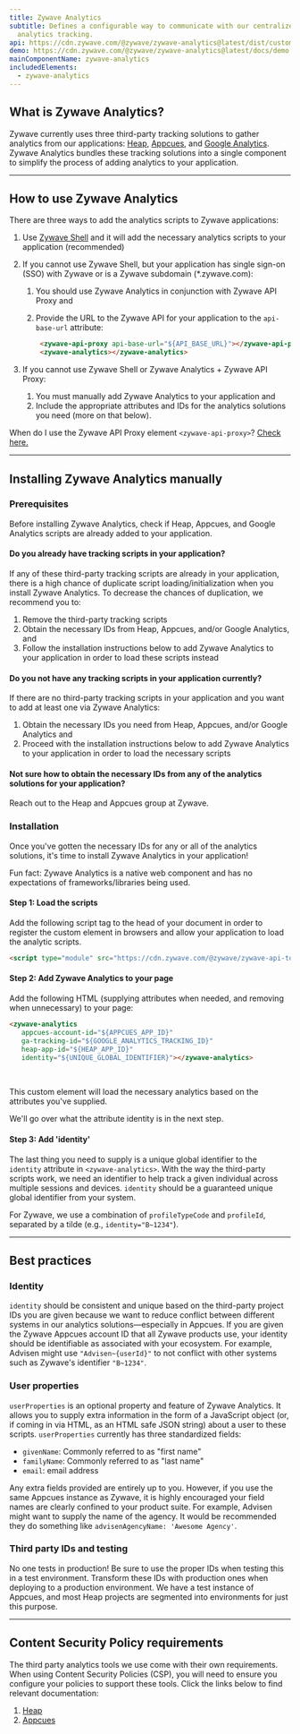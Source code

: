 ```yaml
---
title: Zywave Analytics
subtitle: Defines a configurable way to communicate with our centralized
  analytics tracking.
api: https://cdn.zywave.com/@zywave/zywave-analytics@latest/dist/custom-elements.json
demo: https://cdn.zywave.com/@zywave/zywave-analytics@latest/docs/demo.html
mainComponentName: zywave-analytics
includedElements:
  - zywave-analytics
---
```

## What is Zywave Analytics?

Zywave currently uses three third-party tracking solutions to gather analytics from our applications: [Heap](https://heap.io/), [Appcues](https://www.appcues.com/), and [Google Analytics](https://analytics.google.com). Zywave Analytics bundles these tracking solutions into a single component to simplify the process of adding analytics to your application.

---

## How to use Zywave Analytics

There are three ways to add the analytics scripts to Zywave applications:

1. Use [Zywave Shell](https://booster.zywave.dev/application-framework/components/shell/) and it will add the necessary analytics scripts to your application (recommended)
2. If you cannot use Zywave Shell, but your application has single sign-on (SSO) with Zywave or is a Zywave subdomain (*.zywave.com):

   1. You should use Zywave Analytics in conjunction with Zywave API Proxy and
   2. Provide the URL to the Zywave API for your application to the `api-base-url` attribute: 

      ```html
       <zywave-api-proxy api-base-url="${API_BASE_URL}"></zywave-api-proxy>
       <zywave-analytics></zywave-analytics>
      ```
3. If you cannot use Zywave Shell or Zywave Analytics + Zywave API Proxy:

   1. You must manually add Zywave Analytics to your application and
   2. Include the appropriate attributes and IDs for the analytics solutions you need (more on that below).

<docs-note>When do I use the Zywave API Proxy element `<zywave-api-proxy>`? [Check here.](/application-framework/components/api-proxy/?tab=usage)</docs-note>

---

## Installing Zywave Analytics manually

### Prerequisites

Before installing Zywave Analytics, check if Heap, Appcues, and Google Analytics scripts are already added to your application.

<docs-spacer size="small"></docs-spacer>

#### Do you already have tracking scripts in your application?

If any of these third-party tracking scripts are already in your application, there is a high chance of duplicate script loading/initialization when you install Zywave Analytics. To decrease the chances of duplication, we recommend you to:

1. Remove the third-party tracking scripts
2. Obtain the necessary IDs from Heap, Appcues, and/or Google Analytics, and
3. Follow the installation instructions below to add Zywave Analytics to your application in order to load these scripts instead

<docs-spacer size="small"></docs-spacer>

#### Do you not have any tracking scripts in your application currently?

If there are no third-party tracking scripts in your application and you want to add at least one via Zywave Analytics:

1. Obtain the necessary IDs you need from Heap, Appcues, and/or Google Analytics and
2. Proceed with the installation instructions below to add Zywave Analytics to your application in order to load the necessary scripts

<docs-spacer size="small"></docs-spacer>

#### Not sure how to obtain the necessary IDs from any of the analytics solutions for your application?

Reach out to the Heap and Appcues group at Zywave.

<docs-spacer size="small"></docs-spacer>

### Installation

Once you've gotten the necessary IDs for any or all of the analytics solutions, it's time to install Zywave Analytics in your application!

<docs-note>Fun fact: Zywave Analytics is a native web component and has no expectations of frameworks/libraries being used.</docs-note>

<docs-spacer size="small"></docs-spacer>

#### Step 1: Load the scripts

Add the following script tag to the head of your document in order to register the custom element <zywave-analytics> in browsers and allow your application to load the analytic scripts.

```html
<script type="module" src="https://cdn.zywave.com/@zywave/zywave-api-toolkit-bundle@latest/dist/bundle.js"></script>
```

<docs-spacer size="small"></docs-spacer>

#### Step 2: Add Zywave Analytics to your page

Add the following HTML (supplying attributes when needed, and removing when unnecessary) to your page:

```html
<zywave-analytics 
   appcues-account-id="${APPCUES_APP_ID}" 
   ga-tracking-id="${GOOGLE_ANALYTICS_TRACKING_ID}" 
   heap-app-id="${HEAP_APP_ID}" 
   identity="${UNIQUE_GLOBAL_IDENTIFIER}"></zywave-analytics>
```
<br>

This custom element will load the necessary analytics based on the attributes you've supplied.

We'll go over what the attribute identity is in the next step.

<docs-spacer size="small"></docs-spacer>

#### Step 3: Add 'identity'

The last thing you need to supply is a unique global identifier to the `identity` attribute in `<zywave-analytics>`. With the way the third-party scripts work, we need an identifier to help track a given individual across multiple sessions and devices. `identity` should be a guaranteed unique global identifier from your system.

<docs-note>For Zywave, we use a combination of `profileTypeCode` and `profileId`, separated by a tilde (e.g., `identity="B~1234"`).</docs-note>

---

## Best practices

### Identity

`identity` should be consistent and unique based on the third-party project IDs you are given because we want to reduce conflict between different systems in our analytics solutions—especially in Appcues. If you are given the Zywave Appcues account ID that all Zywave products use, your identity should be identifiable as associated with your ecosystem. For example, Advisen might use `"Advisen~{userId}"` to not conflict with other systems such as Zywave's identifier `"B~1234"`.


<docs-spacer size="small"></docs-spacer>

### User properties

`userProperties` is an optional property and feature of Zywave Analytics. It allows you to supply extra information in the form of a JavaScript object (or, if coming in via HTML, as an HTML safe JSON string) about a user to these scripts. `userProperties` currently has three standardized fields:

* `givenName`: Commonly referred to as "first name"
* `familyName`: Commonly referred to as "last name"
* `email`: email address

Any extra fields provided are entirely up to you. However, if you use the same Appcues instance as Zywave, it is highly encouraged your field names are clearly confined to your product suite. For example, Advisen might want to supply the name of the agency. It would be recommended they do something like `advisenAgencyName: 'Awesome Agency'`.

<docs-spacer size="small"></docs-spacer>

### Third party IDs and testing

No one tests in production! Be sure to use the proper IDs when testing this in a test environment. Transform these IDs with production ones when deploying to a production environment. We have a test instance of Appcues, and most Heap projects are segmented into environments for just this purpose.

---

## Content Security Policy requirements

The third party analytics tools we use come with their own requirements. When using Content Security Policies (CSP), you will need to ensure you configure your policies to support these tools. Click the links below to find relevant documentation:

1. [Heap](https://developers.heap.io/docs/web#content-security-policy-csp)
2. [Appcues](https://docs.appcues.com/article/234-content-security-policies)
